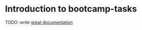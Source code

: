 # Introduction to bootcamp-tasks

TODO: write [great documentation](http://jacobian.org/writing/what-to-write/)
